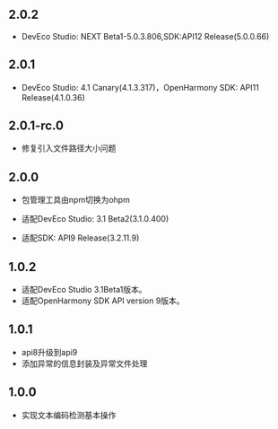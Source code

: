 ## 2.0.2
- DevEco Studio: NEXT Beta1-5.0.3.806,SDK:API12 Release(5.0.0.66)
## 2.0.1
- DevEco Studio: 4.1 Canary(4.1.3.317)，OpenHarmony SDK: API11 Release(4.1.0.36)

## 2.0.1-rc.0
- 修复引入文件路径大小问题

## 2.0.0
- 包管理工具由npm切换为ohpm

- 适配DevEco Studio: 3.1 Beta2(3.1.0.400)

- 适配SDK: API9 Release(3.2.11.9)

## 1.0.2

- 适配DevEco Studio 3.1Beta1版本。
- 适配OpenHarmony SDK API version 9版本。

## 1.0.1

- api8升级到api9
- 添加异常的信息封装及异常文件处理

## 1.0.0

- 实现文本编码检测基本操作

